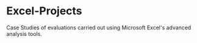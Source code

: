 # Excel-Projects
Case Studies of evaluations carried out using Microsoft Excel's advanced analysis tools.
